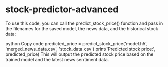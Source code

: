 # stock-predictor-advanced

To use this code, you can call the predict_stock_price() function and pass in the filenames for the saved model, the news data, and the historical stock data:

python
Copy code
predicted_price = predict_stock_price('model.h5', 'merged_news_data.csv', 'stock_data.csv')
print('Predicted stock price:', predicted_price)
This will output the predicted stock price based on the trained model and the latest news sentiment data.
